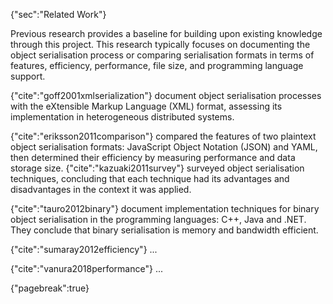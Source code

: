 {"sec":"Related Work"}

Previous research provides a baseline for building upon existing knowledge through this project. This research typically focuses on documenting the object serialisation process or comparing serialisation formats in terms of features, efficiency, performance, file size, and programming language support.

{"cite":"goff2001xmlserialization"} document object serialisation processes with the eXtensible Markup Language (XML) format, assessing its implementation in heterogeneous distributed systems.

{"cite":"eriksson2011comparison"} compared the features of two plaintext object serialisation formats: JavaScript Object Notation (JSON) and YAML, then determined their efficiency by measuring performance and data storage size.
{"cite":"kazuaki2011survey"} surveyed object serialisation techniques, concluding that each technique had its advantages and disadvantages in the context it was applied.

{"cite":"tauro2012binary"} document implementation techniques for binary object serialisation in the programming languages: C++, Java and .NET. They conclude that binary serialisation is memory and bandwidth efficient.

{"cite":"sumaray2012efficiency"} ...

{"cite":"vanura2018performance"} ...

{"pagebreak":true}